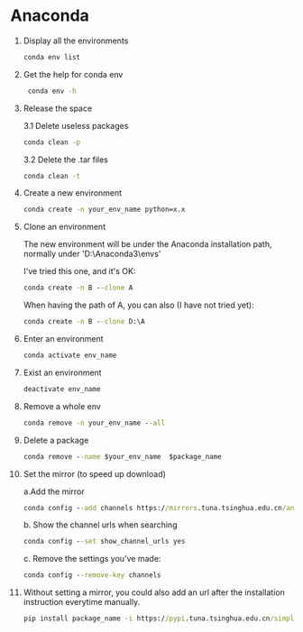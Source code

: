 # Anaconda

1. Display all the environments
    ```cmd
    conda env list
    ```

2. Get the help for conda env
   ``` cmd
    conda env -h
   ```
   
3. Release the space
    
    3.1 Delete useless packages
    ```cmd
    conda clean -p 
   ```
   3.2 Delete the .tar files
   ```cmd
   conda clean -t 
   ```
              
4. Create a new environment
    ```cmd
    conda create -n your_env_name python=x.x
    ```
              
5. Clone an environment

    The new environment will be under the Anaconda installation path, normally under 'D:\Anaconda3\envs\'
    
    I've tried this one, and it's OK:
    ```cmd
    conda create -n B --clone A
    ```
    When having the path of A, you can also (I have not tried yet):
    ```cmd
    conda create -n B --clone D:\A
    ```
6. Enter an environment
    ```cmd
    conda activate env_name
    ```
7. Exist an environment
    ```cmd
    deactivate env_name
    ```

8. Remove a whole env
    ```cmd
    conda remove -n your_env_name --all
    ```
9. Delete a package
    ```cmd
    conda remove --name $your_env_name  $package_name 
    ```
              
9. Set the mirror (to speed up download)
    
    a.Add the mirror

    ```cmd
    conda config --add channels https://mirrors.tuna.tsinghua.edu.cn/anaconda/pkgs/free/
    ```

    b. Show the channel urls when searching

    ```cmd
    conda config --set show_channel_urls yes
    ```
    c. Remove the settings you've made:
    ```cmd
    conda config --remove-key channels
    ```

10. Without setting a mirror, you could also add an url after the installation instruction everytime manually.
    ```cmd
    pip install package_name -i https://pypi.tuna.tsinghua.edu.cn/simple/
    ```